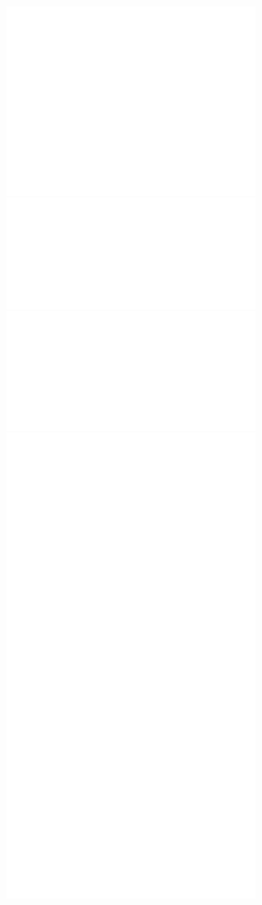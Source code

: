 ![Metrics](/metrics.svg)
![Metrics-Achievements](/achievements.svg)
![Metrics-WakaTime](/metrics.plugin.wakatime.svg)
![Metrics-Activity](/metrics.plugin.activity.svg)   